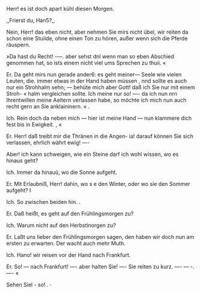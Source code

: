 Herr! es ist doch apart kühl diesen Morgen.

,,Frierst du, Han5?,,

Nein, Herr! das eben nicht, aber nehmen Sie mirs
nicht übel, wir reiten da schon eine Stuiide, ohne einen
Ton zu hören, außer wenn sich die Pferde räuspern.

»Da hast du Recht! -—. aber sehst dnl wenn man so
eben Abschied genommen hat, so ists einem nicht viel ums
Sprechen zu thuii. «

Er. Da geht mirs nun gerade ander6: es geht meiner—
Seele wie vielen Leuten, die. immer etwas in der Hand
haben müssen , nnd sollte es auch nur ein Strohhalm sehn; —
behüte mich aber Gott! daß ich Sie nur mit einem Stroh- «
halm vergleichen sollte. Ich meine nur so! —- da ich nun
nrn Ihrentwillen meine Aeltern verlassen habe, so möchte
ich mich nun auch recht gern an Sie anklaininern. « .

Ich. Rein doch da neben mich — hier ist meine Hand
— nun klammere dich fest bis in Ewigkeit. , «

Er. Herr! daß treibt mir die Thränen in die Angen-
ia! darauf können Sie sich verlassen, ehrlich währt ewig! —-

Aber! ich kann schweigen, wie ein Steine darf ich wohl
wissen, wo es hinaus geht?

Ich. Immer da hinauü, wo die Sonne aufgeht.

Er. Mit Erlaubniß, Herr! dahin, wo s e den Winter,
oder wo sie den Sommer aufgeht? I

Ich. So zwischen beiden hin. .

Er. Daß heißt, es geht auf den Frühlingsmorgen zu?

Ich. Warum nicht auf den Herbstinorgen zu?

Er. Laßt uns lieber den Frühlingsmorgen sagen, den
haben wir doch nun am ersten zu erwarten. Der wacht
auch mehr Muth.

Ich. Hano! wir reisen vor der Hand nach Frankfurt.

Er. So! — nach Frankfurt! —- aber halten Sie! —-
Sie reiten zu kurz. —- — -. —- «

Sehen Siel - so! . ·

